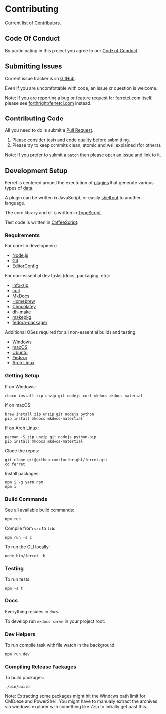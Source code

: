 # Contributing

Current list of [Contributors](https://github.com/forthright/ferret/graphs/contributors).

## Code Of Conduct

By participating in this project you agree to our [Code of Conduct](CODE_OF_CONDUCT.md).

## Submitting Issues

Current issue tracker is on [GitHub](https://github.com/forthright/ferret/issues).

Even if you are uncomfortable with code, an issue or question is welcome.

Note: If you are reporting a bug or feature request
for [ferretci.com](https://ferretci.com) itself, please see [forthright/ferretci.com](https://github.com/forthright/ferretci.com) instead.

## Contributing Code

All you need to do is submit a [Pull Request](https://github.com/forthright/ferret/pulls).

1. Please consider tests and code quality before submitting.
2. Please try to keep commits clean, atomic and well explained (for others).

Note: If you prefer to submit a `patch` then please [open an issue](https://github.com/forthright/ferret/issues/new) and link to it.

## Development Setup

Ferret is centered around the exectution of [plugins](https://docs.ferretci.com/plugins) that generate various types of [data](https://docs.ferretci.com/metadata).

A plugin can be written in JavaScript, or easily [shell out](https://docs.ferretci.com/#writing-non-javascript-plugins) to another language.

The core library and cli is written in [TypeScript](http://www.typescriptlang.org).

Test code is written in [CoffeeScript](http://coffeescript.org).

### Requirements

For core lib development:

* [Node.js]()
* [Git]()
* [EditorConfig](https://github.com/editorconfig)

For non-essential dev tasks (docs, packaging, etc):

* [info-zip]()
* [curl]()
* [MkDocs]()
* [Homebrew](https://brew.sh)
* [Chocolatey](https://chocolatey.org)
* [dh-make](http://packaging.ubuntu.com/html/packaging-new-software.html)
* [makepkg]()
* [fedora-packager](https://docs.fedoraproject.org/quick-docs/en-US/creating-rpm-packages.html)

Additional OSes required for all non-essential builds and testing:

* [Windows]()
* [macOS]()
* [Ubuntu](http://packaging.ubuntu.com/html/getting-set-up.html)
* [Fedora]()
* [Arch Linux]()

### Getting Setup

If on Windows:

    choco install zip unzip git nodejs curl mkdocs mkdocs-material

If on macOS:

    brew install zip unzip git nodejs python
    pip install mkdocs mkdocs-matertial

If on Arch Linux:

    pacman -S zip unzip git nodejs python-pip
    pip install mkdocs mkdocs-matertial

Clone the repos:

    git clone git@github.com:forthright/ferret.git
    cd ferret

Install packages:

    npm i -g yarn npm
    npm i

### Build Commands

See all available build commands:

    npm run

Compile from `src` to `lib`:

    npm run -s c

To run the CLI locally:

    node bin/ferret -h

### Testing

To run tests:

    npm -s t

### Docs

Everything resides in `docs`.

To develop run `mkdocs serve` in your project root:

### Dev Helpers

To run compile task with file watch in the background:

    npm run dev

### Compiling Release Packages

To build packages:

    ./bin/build

Note: Extracting some packages might hit the Windows path limit for CMD.exe and PowerShell.
You might have to manually extract the archives via windows explorer with something like 7zip to initially get past this.
